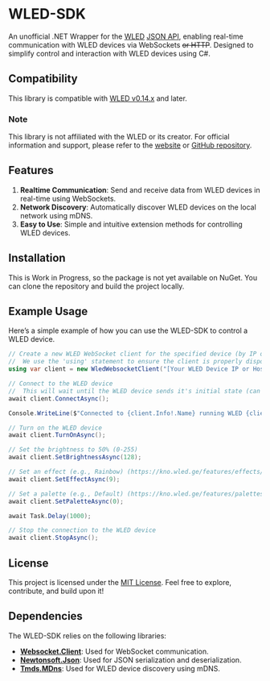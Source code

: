 # WLED-SDK

An unofficial .NET Wrapper for the [WLED](https://kno.wled.ge/) [JSON API](https://kno.wled.ge/interfaces/json-api/), enabling real-time communication with WLED devices via WebSockets ~~or HTTP~~. Designed to simplify control and interaction with WLED devices using C#.

## Compatibility

This library is compatible with [WLED v0.14.x](https://github.com/Aircoookie/WLED/releases/tag/v0.14.0) and later.

### Note

This library is not affiliated with the WLED or its creator. For official information and support, please refer to the [website](https://kno.wled.ge/) or [GitHub repository](https://github.com/Aircoookie/WLED).

## Features

1. **Realtime Communication**: Send and receive data from WLED devices in real-time using WebSockets.
2. **Network Discovery**: Automatically discover WLED devices on the local network using mDNS.
3. **Easy to Use**: Simple and intuitive extension methods for controlling WLED devices.

## Installation

This is Work in Progress, so the package is not yet available on NuGet. You can clone the repository and build the project locally.

## Example Usage

Here’s a simple example of how you can use the WLED-SDK to control a WLED device.

```csharp
// Create a new WLED WebSocket client for the specified device (by IP or hostname)
//  We use the 'using' statement to ensure the client is properly disposed of when we're done
using var client = new WledWebsocketClient("[Your WLED Device IP or Hostname]");

// Connect to the WLED device
//  This will wait until the WLED device sends it's initial state (can be disabled by passing false)
await client.ConnectAsync();

Console.WriteLine($"Connected to {client.Info!.Name} running WLED {client.Info.Version} ({client.Info.VersionId})");

// Turn on the WLED device
await client.TurnOnAsync();

// Set the brightness to 50% (0-255)
await client.SetBrightnessAsync(128);

// Set an effect (e.g., Rainbow) (https://kno.wled.ge/features/effects/)
await client.SetEffectAsync(9);

// Set a palette (e.g., Default) (https://kno.wled.ge/features/palettes/)
await client.SetPaletteAsync(0);

await Task.Delay(1000);

// Stop the connection to the WLED device
await client.StopAsync();
```

## License

This project is licensed under the [MIT License](https://github.com/DevPieter/WLED-SDK/blob/main/LICENSE). Feel free to explore, contribute, and build upon it!

## Dependencies

The WLED-SDK relies on the following libraries:

- [**Websocket.Client**](https://www.nuget.org/packages/Websocket.Client): Used for WebSocket communication.
- [**Newtonsoft.Json**](https://www.nuget.org/packages/Newtonsoft.Json): Used for JSON serialization and deserialization.
- [**Tmds.MDns**](https://www.nuget.org/packages/Tmds.MDns): Used for WLED device discovery using mDNS.
